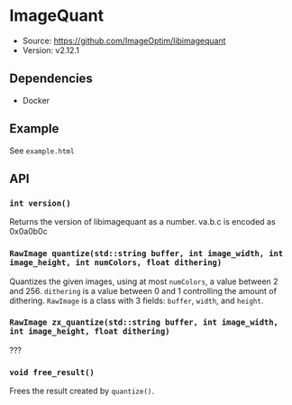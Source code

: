# ImageQuant

- Source: <https://github.com/ImageOptim/libimagequant>
- Version: v2.12.1

## Dependencies

- Docker

## Example

See `example.html`

## API

### `int version()`

Returns the version of libimagequant as a number. va.b.c is encoded as 0x0a0b0c

### `RawImage quantize(std::string buffer, int image_width, int image_height, int numColors, float dithering)`

Quantizes the given images, using at most `numColors`, a value between 2 and 256. `dithering` is a value between 0 and 1 controlling the amount of dithering. `RawImage` is a class with 3 fields: `buffer`, `width`, and `height`.

### `RawImage zx_quantize(std::string buffer, int image_width, int image_height, float dithering)`

???

### `void free_result()`

Frees the result created by `quantize()`.
